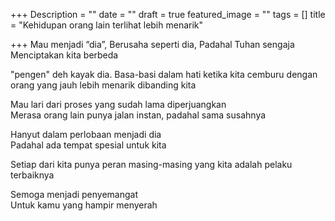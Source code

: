 +++
Description = ""
date = ""
draft = true
featured_image = ""
tags = []
title = "Kehidupan orang lain terlihat lebih menarik"

+++
Mau menjadi “dia”, Berusaha seperti dia, Padahal Tuhan sengaja  
Menciptakan kita berbeda

"pengen" deh kayak dia. Basa-basi dalam hati ketika kita cemburu dengan orang yang jauh lebih menarik dibanding kita

Mau lari dari proses yang sudah lama diperjuangkan  
Merasa orang lain punya jalan instan, padahal sama susahnya

Hanyut dalam perlobaan menjadi dia  
Padahal ada tempat spesial untuk kita

Setiap dari kita punya peran masing-masing                                 yang kita adalah pelaku terbaiknya

Semoga menjadi penyemangat  
Untuk kamu yang hampir menyerah